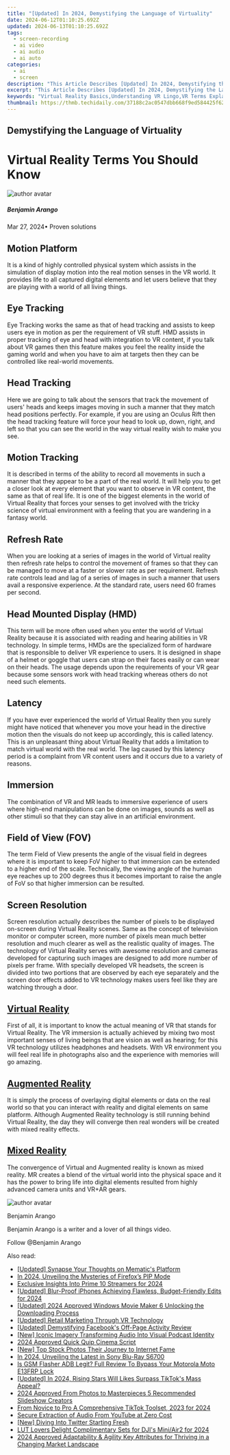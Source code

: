 ```yaml
---
title: "[Updated] In 2024, Demystifying the Language of Virtuality"
date: 2024-06-12T01:10:25.692Z
updated: 2024-06-13T01:10:25.692Z
tags: 
  - screen-recording
  - ai video
  - ai audio
  - ai auto
categories: 
  - ai
  - screen
description: "This Article Describes [Updated] In 2024, Demystifying the Language of Virtuality"
excerpt: "This Article Describes [Updated] In 2024, Demystifying the Language of Virtuality"
keywords: "Virtual Reality Basics,Understanding VR Lingo,VR Terms Explained,Virtual World Deciphered,Demystifying Virtual Language,Insight Into VR Jargon,Clarity in Virtual Lexicon"
thumbnail: https://thmb.techidaily.com/37188c2ac0547dbb668f9ed584425f62c5411d081b5606c8c487c2ccf4f6d577.jpg
---
```


## Demystifying the Language of Virtuality

# Virtual Reality Terms You Should Know

![author avatar](https://images.wondershare.com/filmora/article-images/benjamin-arango-author.jpg)

##### Benjamin Arango

 Mar 27, 2024• Proven solutions

## Motion Platform

It is a kind of highly controlled physical system which assists in the simulation of display motion into the real motion senses in the VR world. It provides life to all captured digital elements and let users believe that they are playing with a world of all living things.

## Eye Tracking

Eye Tracking works the same as that of head tracking and assists to keep users eye in motion as per the requirement of VR stuff. HMD assists in proper tracking of eye and head with integration to VR content, if you talk about VR games then this feature makes you feel the reality inside the gaming world and when you have to aim at targets then they can be controlled like real-world movements.

## Head Tracking

Here we are going to talk about the sensors that track the movement of users' heads and keeps images moving in such a manner that they match head positions perfectly. For example, if you are using an Oculus Rift then the head tracking feature will force your head to look up, down, right, and left so that you can see the world in the way virtual reality wish to make you see.

## Motion Tracking

It is described in terms of the ability to record all movements in such a manner that they appear to be a part of the real world. It will help you to get a closer look at every element that you want to observe in VR content, the same as that of real life. It is one of the biggest elements in the world of Virtual Reality that forces your senses to get involved with the tricky science of virtual environment with a feeling that you are wandering in a fantasy world.

## Refresh Rate

When you are looking at a series of images in the world of Virtual reality then refresh rate helps to control the movement of frames so that they can be managed to move at a faster or slower rate as per requirement. Refresh rate controls lead and lag of a series of images in such a manner that users avail a responsive experience. At the standard rate, users need 60 frames per second.

## Head Mounted Display (HMD)

This term will be more often used when you enter the world of Virtual Reality because it is associated with reading and hearing abilities in VR technology. In simple terms, HMDs are the specialized form of hardware that is responsible to deliver VR experience to users. It is designed in shape of a helmet or goggle that users can strap on their faces easily or can wear on their heads. The usage depends upon the requirements of your VR gear because some sensors work with head tracking whereas others do not need such elements.

## Latency

If you have ever experienced the world of Virtual Reality then you surely might have noticed that whenever you move your head in the directive motion then the visuals do not keep up accordingly, this is called latency. This is an unpleasant thing about Virtual Reality that adds a limitation to match virtual world with the real world. The lag caused by this latency period is a complaint from VR content users and it occurs due to a variety of reasons.

## Immersion

The combination of VR and MR leads to immersive experience of users where high-end manipulations can be done on images, sounds as well as other stimuli so that they can stay alive in an artificial environment.

## Field of View (FOV)

The term Field of View presents the angle of the visual field in degrees where it is important to keep FoV higher to that immersion can be extended to a higher end of the scale. Technically, the viewing angle of the human eye reaches up to 200 degrees thus it becomes important to raise the angle of FoV so that higher immersion can be resulted.

## Screen Resolution

Screen resolution actually describes the number of pixels to be displayed on-screen during Virtual Reality scenes. Same as the concept of television monitor or computer screen, more number of pixels mean much better resolution and much clearer as well as the realistic quality of images. The technology of Virtual Reality serves with awesome resolution and cameras developed for capturing such images are designed to add more number of pixels per frame. With specially developed VR headsets, the screen is divided into two portions that are observed by each eye separately and the screen door effects added to VR technology makes users feel like they are watching through a door.

## [Virtual Reality](https://tools.techidaily.com/wondershare/filmora/download/)

First of all, it is important to know the actual meaning of VR that stands for Virtual Reality. The VR immersion is actually achieved by mixing two most important senses of living beings that are vision as well as hearing; for this VR technology utilizes headphones and headsets. With VR environment you will feel real life in photographs also and the experience with memories will go amazing.

## [Augmented Reality](https://tools.techidaily.com/wondershare/filmora/download/)

It is simply the process of overlaying digital elements or data on the real world so that you can interact with reality and digital elements on same platform. Although Augmented Reality technology is still running behind Virtual Reality, the day they will converge then real wonders will be created with mixed reality effects.

## [Mixed Reality](https://tools.techidaily.com/wondershare/filmora/download/)

The convergence of Virtual and Augmented reality is known as mixed reality. MR creates a blend of the virtual world into the physical space and it has the power to bring life into digital elements resulted from highly advanced camera units and VR+AR gears.

![author avatar](https://images.wondershare.com/filmora/article-images/benjamin-arango-author.jpg)

Benjamin Arango

Benjamin Arango is a writer and a lover of all things video.

Follow @Benjamin Arango


<ins class="adsbygoogle"
     style="display:block"
     data-ad-format="autorelaxed"
     data-ad-client="ca-pub-7571918770474297"
     data-ad-slot="1223367746"></ins>



<ins class="adsbygoogle"
     style="display:block"
     data-ad-client="ca-pub-7571918770474297"
     data-ad-slot="8358498916"
     data-ad-format="auto"
     data-full-width-responsive="true"></ins>


<span class="atpl-alsoreadstyle">Also read:</span>
<div><ul>
<li><a href="https://article-posts.techidaily.com/updated-synapse-your-thoughts-on-mematics-platform/"><u>[Updated] Synapse Your Thoughts on Mematic's Platform</u></a></li>
<li><a href="https://article-posts.techidaily.com/in-2024-unveiling-the-mysteries-of-firefoxs-pip-mode/"><u>In 2024, Unveiling the Mysteries of Firefox’s PIP Mode</u></a></li>
<li><a href="https://article-posts.techidaily.com/exclusive-insights-into-prime-10-streamers-for-2024/"><u>Exclusive Insights Into Prime 10 Streamers for 2024</u></a></li>
<li><a href="https://article-posts.techidaily.com/updated-blur-proof-iphones-achieving-flawless-budget-friendly-edits-for-2024/"><u>[Updated] Blur-Proof iPhones  Achieving Flawless, Budget-Friendly Edits for 2024</u></a></li>
<li><a href="https://article-posts.techidaily.com/updated-2024-approved-windows-movie-maker-6-unlocking-the-downloading-process/"><u>[Updated] 2024 Approved  Windows Movie Maker 6  Unlocking the Downloading Process</u></a></li>
<li><a href="https://article-posts.techidaily.com/updated-retail-marketing-through-vr-technology/"><u>[Updated] Retail Marketing Through VR Technology</u></a></li>
<li><a href="https://article-posts.techidaily.com/updated-demystifying-facebooks-off-page-activity-review/"><u>[Updated] Demystifying Facebook's Off-Page Activity Review</u></a></li>
<li><a href="https://article-posts.techidaily.com/new-iconic-imagery-transforming-audio-into-visual-podcast-identity/"><u>[New] Iconic Imagery  Transforming Audio Into Visual Podcast Identity</u></a></li>
<li><a href="https://article-posts.techidaily.com/2024-approved-quick-quip-cinema-script/"><u>2024 Approved  Quick Quip Cinema Script</u></a></li>
<li><a href="https://some-guidance.techidaily.com/new-top-stock-photos-their-journey-to-internet-fame/"><u>[New] Top Stock Photos  Their Journey to Internet Fame</u></a></li>
<li><a href="https://some-guidance.techidaily.com/in-2024-unveiling-the-latest-in-sony-blu-ray-s6700/"><u>In 2024, Unveiling the Latest in Sony Blu-Ray S6700</u></a></li>
<li><a href="https://android-frp.techidaily.com/is-gsm-flasher-adb-legit-full-review-to-bypass-your-motorola-moto-e13frp-lock-by-drfone-android/"><u>Is GSM Flasher ADB Legit? Full Review To Bypass Your Motorola Moto E13FRP Lock</u></a></li>
<li><a href="https://tiktok-video-recordings.techidaily.com/updated-in-2024-rising-stars-will-likes-surpass-tiktoks-mass-appeal/"><u>[Updated] In 2024, Rising Stars  Will Likes Surpass TikTok's Mass Appeal?</u></a></li>
<li><a href="https://smart-video-creator.techidaily.com/2024-approved-from-photos-to-masterpieces-5-recommended-slideshow-creators/"><u>2024 Approved From Photos to Masterpieces 5 Recommended Slideshow Creators</u></a></li>
<li><a href="https://tiktok-clips.techidaily.com/from-novice-to-pro-a-comprehensive-tiktok-toolset-2023-for-2024/"><u>From Novice to Pro  A Comprehensive TikTok Toolset, 2023 for 2024</u></a></li>
<li><a href="https://youtube-clips.techidaily.com/secure-extraction-of-audio-from-youtube-at-zero-cost/"><u>Secure Extraction of Audio From YouTube at Zero Cost</u></a></li>
<li><a href="https://twitter-videos.techidaily.com/new-diving-into-twitter-starting-fresh/"><u>[New] Diving Into Twitter  Starting Fresh</u></a></li>
<li><a href="https://some-guidance.techidaily.com/lut-lovers-delight-complimentary-sets-for-djis-miniair2-for-2024/"><u>LUT Lovers Delight  Complimentary Sets for DJI's Mini/Air2 for 2024</u></a></li>
<li><a href="https://extra-lessons.techidaily.com/2024-approved-adaptability-and-agility-key-attributes-for-thriving-in-a-changing-market-landscape/"><u>2024 Approved  Adaptability & Agility  Key Attributes for Thriving in a Changing Market Landscape</u></a></li>
</ul></div>
